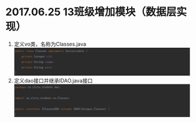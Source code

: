 # 2017.06.25 13班级增加模块（数据层实现）

1. 定义vo类，名称为Classes.java
	![](../images/34.jpg)  
2. 定义dao接口并继承IDAO.java接口  
	![](../images/35.jpg)  